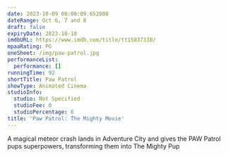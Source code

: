 ```yaml
---
date: 2023-10-09 00:00:09.652000
dateRange: Oct 6, 7 and 8
draft: false
expiryDate: 2023-10-10
imdbURL: https://www.imdb.com/title/tt15837338/
mpaaRating: PG
oneSheet: /img/paw-patrol.jpg
performanceList:
  performance: []
runningTime: 92
shortTitle: Paw Patrol
showType: Animated Cinema
studioInfo:
  studio: Not Specified
  studioFee: 0
  studioPercentage: 0
title: 'Paw Patrol: The Mighty Movie'
---
```


A magical meteor crash lands in Adventure City and gives the PAW Patrol pups superpowers, transforming them into The Mighty Pup